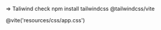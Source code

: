 => Taliwind check 
npm install tailwindcss @tailwindcss/vite

<!-- related file (app.blade.php) -->
 @vite('resources/css/app.css')
